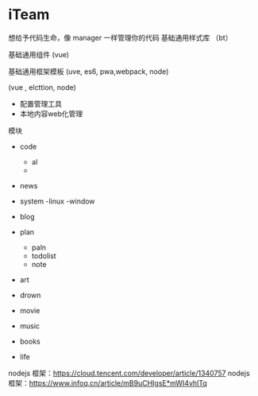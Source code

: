 # iTeam
想给予代码生命，像 manager 一样管理你的代码
基础通用样式库 （bt）

基础通用组件   (vue)

基础通用框架模板 (uve, es6, pwa,webpack, node)

(vue , elcttion, node)
- 配置管理工具
- 本地内容web化管理

模块

- code
  - al
  - 

- news

- system
  -linux
  -window

- blog

- plan
  - paln
  - todolist
  - note

-  art
  - drown
  - movie
  - music
  - books
  - life

nodejs 框架：https://cloud.tencent.com/developer/article/1340757
nodejs 框架：https://www.infoq.cn/article/mB9uCHIgsE*mWI4vhITq
